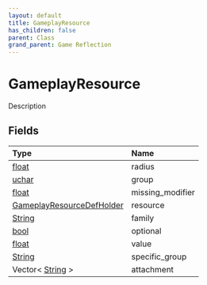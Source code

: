 ```yaml
---
layout: default
title: GameplayResource
has_children: false
parent: Class
grand_parent: Game Reflection
---
```

# GameplayResource
Description 

## Fields

| Type | Name |
|:-------------|:--------------|
| [float](/docs/game-reflection/components/float) | radius |
| [uchar](/docs/game-reflection/enums/uchar) | group |
| [float](/docs/game-reflection/components/float) | missing_modifier |
| [GameplayResourceDefHolder](/docs/game-reflection/components/gameplay_resource_def_holder) | resource |
| [String](/docs/game-reflection/components/string) | family |
| [bool](/docs/game-reflection/components/bool) | optional |
| [float](/docs/game-reflection/components/float) | value |
| [String](/docs/game-reflection/components/string) | specific_group |
| Vector< [String](/docs/game-reflection/components/string) > | attachment |

